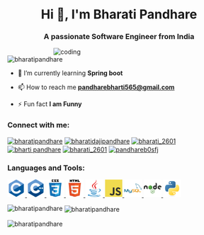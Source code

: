 
<h1 align="center">Hi 👋, I'm Bharati Pandhare</h1>
<h3 align="center">A passionate Software Engineer from India</h3>
<img align="right" alt ="coding" width="400" src="https://images.app.goo.gl/NC16Cveu9Cm1bMqW7">
<p align="left"> <img src="https://komarev.com/ghpvc/?username=bharatipandhare&label=Profile%20views&color=0e75b6&style=flat" alt="bharatipandhare" /> </p>

- 🌱 I’m currently learning **Spring boot**

- 📫 How to reach me **pandharebharti565@gmail.com**

- ⚡ Fun fact **I am Funny**

<h3 align="left">Connect with me:</h3>
<p align="left">
<a href="https://linkedin.com/in/bharatipandhare" target="blank"><img align="center" src="https://raw.githubusercontent.com/rahuldkjain/github-profile-readme-generator/master/src/images/icons/Social/linked-in-alt.svg" alt="bharatipandhare" height="30" width="40" /></a>
<a href="https://kaggle.com/bharatidajipandhare" target="blank"><img align="center" src="https://raw.githubusercontent.com/rahuldkjain/github-profile-readme-generator/master/src/images/icons/Social/kaggle.svg" alt="bharatidajipandhare" height="30" width="40" /></a>
<a href="https://www.codechef.com/users/bharati_2601" target="blank"><img align="center" src="https://cdn.jsdelivr.net/npm/simple-icons@3.1.0/icons/codechef.svg" alt="bharati_2601" height="30" width="40" /></a>
<a href="https://www.hackerrank.com/bharti pandhare" target="blank"><img align="center" src="https://raw.githubusercontent.com/rahuldkjain/github-profile-readme-generator/master/src/images/icons/Social/hackerrank.svg" alt="bharti pandhare" height="30" width="40" /></a>
<a href="https://www.leetcode.com/bharati_2601" target="blank"><img align="center" src="https://raw.githubusercontent.com/rahuldkjain/github-profile-readme-generator/master/src/images/icons/Social/leet-code.svg" alt="bharati_2601" height="30" width="40" /></a>
<a href="https://auth.geeksforgeeks.org/user/pandhareb0sfj" target="blank"><img align="center" src="https://raw.githubusercontent.com/rahuldkjain/github-profile-readme-generator/master/src/images/icons/Social/geeks-for-geeks.svg" alt="pandhareb0sfj" height="30" width="40" /></a>
</p>

<h3 align="left">Languages and Tools:</h3>
<p align="left"> <a href="https://www.cprogramming.com/" target="_blank" rel="noreferrer"> <img src="https://raw.githubusercontent.com/devicons/devicon/master/icons/c/c-original.svg" alt="c" width="40" height="40"/> </a> <a href="https://www.w3schools.com/cpp/" target="_blank" rel="noreferrer"> <img src="https://raw.githubusercontent.com/devicons/devicon/master/icons/cplusplus/cplusplus-original.svg" alt="cplusplus" width="40" height="40"/> </a> <a href="https://www.w3schools.com/css/" target="_blank" rel="noreferrer"> <img src="https://raw.githubusercontent.com/devicons/devicon/master/icons/css3/css3-original-wordmark.svg" alt="css3" width="40" height="40"/> </a> <a href="https://www.w3.org/html/" target="_blank" rel="noreferrer"> <img src="https://raw.githubusercontent.com/devicons/devicon/master/icons/html5/html5-original-wordmark.svg" alt="html5" width="40" height="40"/> </a> <a href="https://www.java.com" target="_blank" rel="noreferrer"> <img src="https://raw.githubusercontent.com/devicons/devicon/master/icons/java/java-original.svg" alt="java" width="40" height="40"/> </a> <a href="https://developer.mozilla.org/en-US/docs/Web/JavaScript" target="_blank" rel="noreferrer"> <img src="https://raw.githubusercontent.com/devicons/devicon/master/icons/javascript/javascript-original.svg" alt="javascript" width="40" height="40"/> </a> <a href="https://www.mysql.com/" target="_blank" rel="noreferrer"> <img src="https://raw.githubusercontent.com/devicons/devicon/master/icons/mysql/mysql-original-wordmark.svg" alt="mysql" width="40" height="40"/> </a> <a href="https://nodejs.org" target="_blank" rel="noreferrer"> <img src="https://raw.githubusercontent.com/devicons/devicon/master/icons/nodejs/nodejs-original-wordmark.svg" alt="nodejs" width="40" height="40"/> </a> <a href="https://www.python.org" target="_blank" rel="noreferrer"> <img src="https://raw.githubusercontent.com/devicons/devicon/master/icons/python/python-original.svg" alt="python" width="40" height="40"/> </a> </p>

<p><img align="left" src="https://github-readme-stats.vercel.app/api/top-langs?username=bharatipandhare&show_icons=true&locale=en&layout=compact" alt="bharatipandhare" /></p>

<p>&nbsp;<img align="center" src="https://github-readme-stats.vercel.app/api?username=bharatipandhare&show_icons=true&locale=en" alt="bharatipandhare" /></p>

<p><img align="center" src="https://github-readme-streak-stats.herokuapp.com/?user=bharatipandhare&" alt="bharatipandhare" /></p>
